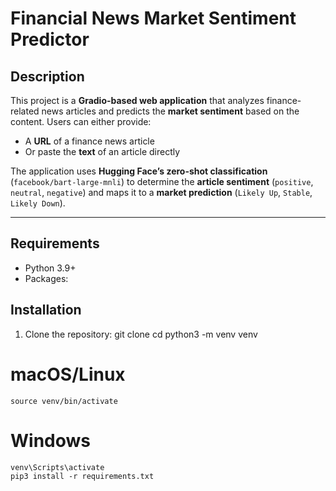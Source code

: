 # Financial News Market Sentiment Predictor

## Description

This project is a **Gradio-based web application** that analyzes finance-related news articles and predicts the **market sentiment** based on the content. Users can either provide:

- A **URL** of a finance news article  
- Or paste the **text** of an article directly  

The application uses **Hugging Face’s zero-shot classification** (`facebook/bart-large-mnli`) to determine the **article sentiment** (`positive`, `neutral`, `negative`) and maps it to a **market prediction** (`Likely Up`, `Stable`, `Likely Down`).  

---

## Requirements

- Python 3.9+  
- Packages:

## Installation

1. Clone the repository:
    git clone <your-repo-url>
    cd <your-repo-folder>
    python3 -m venv venv
# macOS/Linux
    source venv/bin/activate

# Windows
    venv\Scripts\activate
    pip3 install -r requirements.txt
